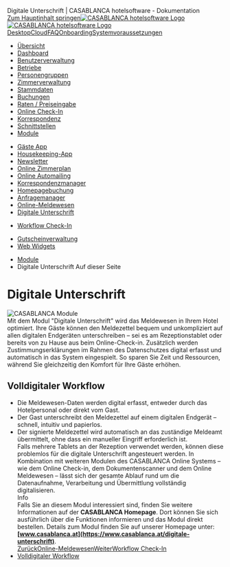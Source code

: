 Digitale Unterschrift | CASABLANCA hotelsoftware - Dokumentation  
[Zum Hauptinhalt springen](https://docs.casablanca.at/cloud/module/signature/#__docusaurus_skipToContent_fallback)[![CASABLANCA hotelsoftware Logo](https://docs.casablanca.at/img/logo.png) ![CASABLANCA hotelsoftware Logo](https://docs.casablanca.at/img/Casablanca_LOGO_2022_neg.png)](https://docs.casablanca.at/) [Desktop](https://docs.casablanca.at/desktop/desktop/)[Cloud](https://docs.casablanca.at/cloud/cloud_systems/)[FAQ](https://docs.casablanca.at/faq)[Onboarding](https://docs.casablanca.at/onboarding/fiscalization)[Systemvoraussetzungen](https://docs.casablanca.at/system_requirements)  
* [Übersicht](https://docs.casablanca.at/cloud/cloud_systems/)
* [Dashboard](https://docs.casablanca.at/cloud/dashboard/)
* [Benutzerverwaltung](https://docs.casablanca.at/cloud/user_management/)
* [Betriebe](https://docs.casablanca.at/cloud/company/)
* [Personengruppen](https://docs.casablanca.at/cloud/person_groups/)
* [Zimmerverwaltung](https://docs.casablanca.at/cloud/rooms/)
* [Stammdaten](https://docs.casablanca.at/cloud/main_data/)
* [Buchungen](https://docs.casablanca.at/cloud/bookings/)
* [Raten / Preiseingabe](https://docs.casablanca.at/cloud/raten/)
* [Online Check-In](https://docs.casablanca.at/cloud/online_checkin/)
* [Korrespondenz](https://docs.casablanca.at/cloud/online_corr/)
* [Schnittstellen](https://docs.casablanca.at/cloud/interfaces/)
* [Module](https://docs.casablanca.at/cloud/module/)
+ [Gäste App](https://docs.casablanca.at/cloud/module/guestapp/)
+ [Housekeeping-App](https://docs.casablanca.at/cloud/module/housekeeping/)
+ [Newsletter](https://docs.casablanca.at/cloud/module/newsletter/)
+ [Online Zimmerplan](https://docs.casablanca.at/cloud/module/online_roomplan/)
+ [Online Automailing](https://docs.casablanca.at/cloud/module/automailing/)
+ [Korrespondenzmanager](https://docs.casablanca.at/cloud/module/corr_mgr/)
+ [Homepagebuchung](https://docs.casablanca.at/cloud/module/homepage/)
+ [Anfragemanager](https://docs.casablanca.at/cloud/module/query/)
+ [Online-Meldewesen](https://docs.casablanca.at/cloud/module/register/)
+ [Digitale Unterschrift](https://docs.casablanca.at/cloud/module/signature/)
- [Workflow Check-In](https://docs.casablanca.at/cloud/module/signature/contact_form)
+ [Gutscheinverwaltung](https://docs.casablanca.at/cloud/module/voucher/)
+ [Web Widgets](https://docs.casablanca.at/cloud/module/widget/)  
* [Module](https://docs.casablanca.at/cloud/module/)
* Digitale Unterschrift
Auf dieser Seite

# Digitale Unterschrift  
![CASABLANCA Module](https://docs.casablanca.at/assets/images/digi_sign-799ee9cfc55ae8a8a84a66a8a5555d75.png "CASABLANCA Digitale Unterschrift")  
Mit dem Modul "Digitale Unterschrift" wird das Meldewesen in Ihrem Hotel optimiert. Ihre Gäste können den Meldezettel bequem und unkompliziert auf allen digitalen Endgeräten unterschreiben – sei es am Rezeptionstablet oder bereits von zu Hause aus beim Online-Check-in. Zusätzlich werden Zustimmungserklärungen im Rahmen des Datenschutzes digital erfasst und automatisch in das System eingespielt. So sparen Sie Zeit und Ressourcen, während Sie gleichzeitig den Komfort für Ihre Gäste erhöhen.

## Volldigitaler Workflow[](https://docs.casablanca.at/cloud/module/signature/#volldigitaler-workflow "Direkter Link zu Volldigitaler Workflow")  
* Die Meldewesen-Daten werden digital erfasst, entweder durch das Hotelpersonal oder direkt vom Gast.
* Der Gast unterschreibt den Meldezettel auf einem digitalen Endgerät – schnell, intuitiv und papierlos.
* Der signierte Meldezettel wird automatisch an das zuständige Meldeamt übermittelt, ohne dass ein manueller Eingriff erforderlich ist.  
Falls mehrere Tablets an der Rezeption verwendet werden, können diese problemlos für die digitale Unterschrift angesteuert werden. In Kombination mit weiteren Modulen des CASABLANCA Online Systems – wie dem Online Check-in, dem Dokumentenscanner und dem Online Meldewesen – lässt sich der gesamte Ablauf rund um die Datenaufnahme, Verarbeitung und Übermittlung vollständig digitalisieren.  
Info  
Falls Sie an diesem Modul interessiert sind, finden Sie weitere Informationen auf der **CASABLANCA Homepage**. Dort können Sie sich ausführlich über die Funktionen informieren und das Modul direkt bestellen. Details zum Modul finden Sie auf unserer Homepage unter: **[www.casablanca.at](https://www.casablanca.at/digitale-unterschrift)**.  
[ZurückOnline-Meldewesen](https://docs.casablanca.at/cloud/module/register/)[WeiterWorkflow Check-In](https://docs.casablanca.at/cloud/module/signature/contact_form)  
* [Volldigitaler Workflow](https://docs.casablanca.at/cloud/module/signature/#volldigitaler-workflow)